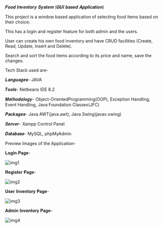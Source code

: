 𝑭𝒐𝒐𝒅 𝑰𝒏𝒗𝒆𝒏𝒕𝒐𝒓𝒚 𝑺𝒚𝒔𝒕𝒆𝒎 (𝑮𝑼𝑰 𝒃𝒂𝒔𝒆𝒅 𝑨𝒑𝒑𝒍𝒊𝒄𝒂𝒕𝒊𝒐𝒏)
 
 This project is a window based application of selecting food items based on their choice.
 
 This has a login and register feature for both admin and the users.
 
 User can create his own food inventory and have CRUD facilities (Create, Read, Update, Insert and Delete).
 
 Search and sort the food items according to its price and name, save the changes.

 Tech Stack used are-
 
 𝑳𝒂𝒏𝒈𝒖𝒂𝒈𝒆𝒔- JAVA
 
 𝑻𝒐𝒐𝒍𝒔- Netbeans IDE 8.2
 
 𝑴𝒆𝒕𝒉𝒐𝒅𝒐𝒍𝒐𝒈𝒚- Object-OrientedProgramming(OOP), Exception Handling, Event Handling, Java Foundation Classes(JFC)
 
 𝑷𝒂𝒄𝒌𝒂𝒈𝒆𝒔- Java AWT(java.awt), Java Swing(javax.swing)
 
 𝑺𝒆𝒓𝒗𝒆𝒓- Xampp Control Panel
 
 𝑫𝒂𝒕𝒂𝒃𝒂𝒔𝒆- MySQL, phpMyAdmin

 Preview Images of the Application-
 
𝐋𝐨𝐠𝐢𝐧 𝐏𝐚𝐠𝐞-
 
![img1](https://user-images.githubusercontent.com/68140375/120189485-0baeea80-c235-11eb-961b-c65a011d4f85.png)

𝐑𝐞𝐠𝐢𝐬𝐭𝐞𝐫 𝐏𝐚𝐠𝐞-

![img2](https://user-images.githubusercontent.com/68140375/120189494-0d78ae00-c235-11eb-9848-7b638db3be53.png)

𝐔𝐬𝐞𝐫 𝐈𝐧𝐯𝐞𝐧𝐭𝐨𝐫𝐲 𝐏𝐚𝐠𝐞- 

![img3](https://user-images.githubusercontent.com/68140375/120189496-0e114480-c235-11eb-9e6c-533c4cd959ea.png)

𝐀𝐝𝐦𝐢𝐧 𝐈𝐧𝐯𝐞𝐧𝐭𝐨𝐫𝐲 𝐏𝐚𝐠𝐞-

![img4](https://user-images.githubusercontent.com/68140375/120189497-0ea9db00-c235-11eb-8a70-39bc480ecb9c.png)
